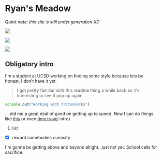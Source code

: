 # Ryan's Meadow

*Quick note: this site is still under generation XD*

<img src="pictures/IMG_6212.jpg"></img>

<img src="pictures/IMG_4665.jpg"></img>

<img src="pictures/IMG_4738.jpg"></img>

## Obligatory intro

I'm a student at UCSD working on finding some style because lets be honest, I don't have it yet. 

> I got pretty familiar with this readme thing a while back so it's interesting to see it pop up again

```JavaScript
console.out("Working with TritonHacks")
```

... did me a great deal of good on getting up to speed. Now I can do things like [this](https://youtu.be/dQw4w9WgXcQ) or even [time travel](#obligatory-intro) intro)

1. list
- [x] reward somebodies curiosity

I'm gonna be getting above and beyond alright.. just not yet. School calls for sacrifice.
